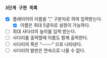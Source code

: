 ### `3단계 구현 목록`
- [X] 플레이어의 이름을 "," 구분자로 하여 입력받는다.
  - [X] 이름은 최대 5글자로 설정이 가능하다.
- [ ] 최대 사다리의 높이를 입력 받는다. 
- [ ] 사다리를 출력할때 이름도 함께 출력한다.
- [ ] 사다리의 폭은 "-----" 으로 나타낸다.
- [ ] 사다리의 발판은 연속으로 나올 수 없다.